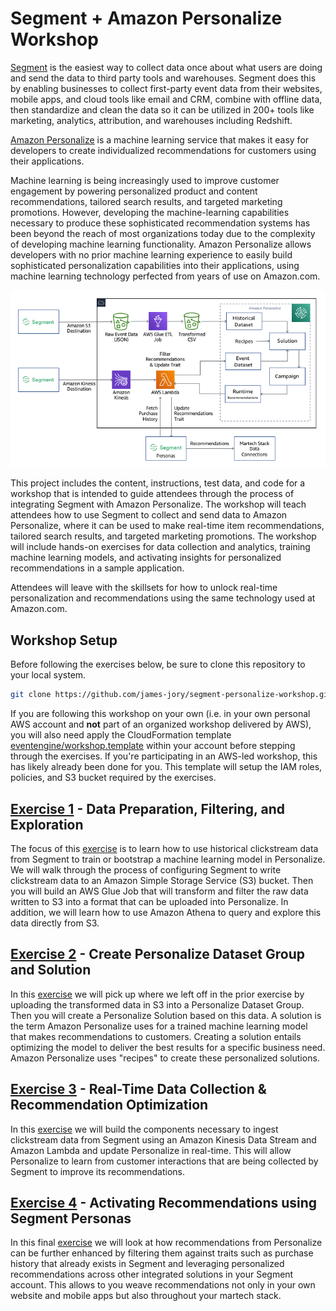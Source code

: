 # Segment + Amazon Personalize Workshop

[Segment](http://segment.com) is the easiest way to collect data once about what users are doing and send the data to third party tools and warehouses. Segment does this by enabling businesses to collect first-party event data from their websites, mobile apps, and cloud tools like email and CRM, combine with offline data, then standardize and clean the data so it can be utilized in 200+ tools like marketing, analytics, attribution, and warehouses including Redshift.

[Amazon Personalize](https://aws.amazon.com/personalize/) is a machine learning service that makes it easy for developers to create individualized recommendations for customers using their applications.

Machine learning is being increasingly used to improve customer engagement by powering personalized product and content recommendations, tailored search results, and targeted marketing promotions. However, developing the machine-learning capabilities necessary to produce these sophisticated recommendation systems has been beyond the reach of most organizations today due to the complexity of developing machine learning functionality. Amazon Personalize allows developers with no prior machine learning experience to easily build sophisticated personalization capabilities into their applications, using machine learning technology perfected from years of use on Amazon.com.

![Segment + Amazon Personalize Architecture](images/SegmentPersonalizeArchitecture.png)

This project includes the content, instructions, test data, and code for a workshop that is intended to guide attendees through the process of integrating Segment with Amazon Personalize. The workshop will teach attendees how to use Segment to collect and send data to Amazon Personalize, where it can be used to make real-time item recommendations, tailored search results, and targeted marketing promotions. The workshop will include hands-on exercises for data collection and analytics, training machine learning models, and activating insights for personalized recommendations in a sample application.

Attendees will leave with the skillsets for how to unlock real-time personalization and recommendations using the same technology used at Amazon.com.

## Workshop Setup

Before following the exercises below, be sure to clone this repository to your local system.

```bash
git clone https://github.com/james-jory/segment-personalize-workshop.git
```

If you are following this workshop on your own (i.e. in your own personal AWS account and **not** part of an organized workshop delivered by AWS), you will also need apply the CloudFormation template [eventengine/workshop.template](eventengine/workshop.template) within your account before stepping through the exercises. If you're participating in an AWS-led workshop, this has likely already been done for you. This template will setup the IAM roles, policies, and S3 bucket required by the exercises.

## [Exercise 1](exercise1/) - Data Preparation, Filtering, and Exploration

The focus of this [exercise](exercise1/) is to learn how to use historical clickstream data from Segment to train or bootstrap a machine learning model in Personalize. We will walk through the process of configuring Segment to write clickstream data to an Amazon Simple Storage Service (S3) bucket. Then you will build an AWS Glue Job that will transform and filter the raw data written to S3 into a format that can be uploaded into Personalize. In addition, we will learn how to use Amazon Athena to query and explore this data directly from S3.

## [Exercise 2](exercise2/) - Create Personalize Dataset Group and Solution

In this [exercise](exercise2/) we will pick up where we left off in the prior exercise by uploading the transformed data in S3 into a Personalize Dataset Group. Then you will create a Personalize Solution based on this data. A solution is the term Amazon Personalize uses for a trained machine learning model that makes recommendations to customers. Creating a solution entails optimizing the model to deliver the best results for a specific business need. Amazon Personalize uses "recipes" to create these personalized solutions.

## [Exercise 3](exercise3/) - Real-Time Data Collection & Recommendation Optimization

In this [exercise](exercise3/) we will build the components necessary to ingest clickstream data from Segment using an Amazon Kinesis Data Stream and Amazon Lambda and update Personalize in real-time. This will allow Personalize to learn from customer interactions that are being collected by Segment to improve its recommendations.

## [Exercise 4](exercise4/) - Activating Recommendations using Segment Personas

In this final [exercise](exercise4/) we will look at how recommendations from Personalize can be further enhanced by filtering them against traits such as purchase history that already exists in Segment and leveraging personalized recommendations across other integrated solutions in your Segment account. This allows to you weave recommendations not only in your own website and mobile apps but also throughout your martech stack.